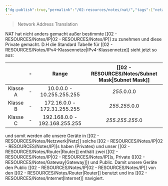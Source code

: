 ```yaml
---
{"dg-publish":true,"permalink":"/02-resources/notes/nat/","tags":["netzwerk/nat","GFN/prüfungsrelevant/AP1"],"noteIcon":"","updated":"2025-08-26T16:35:06.115+02:00"}
---
```


<style> .container {font-family: sans-serif; text-align: center;} .button-wrapper button {z-index: 1;height: 40px; width: 100px; margin: 10px;padding: 5px;} .excalidraw .App-menu_top .buttonList { display: flex;} .excalidraw-wrapper { height: 800px; margin: 50px; position: relative;} :root[dir="ltr"] .excalidraw .layer-ui__wrapper .zen-mode-transition.App-menu_bottom--transition-left {transform: none;} </style><script src="https://cdn.jsdelivr.net/npm/react@17/umd/react.production.min.js"></script><script src="https://cdn.jsdelivr.net/npm/react-dom@17/umd/react-dom.production.min.js"></script><script type="text/javascript" src="https://cdn.jsdelivr.net/npm/@excalidraw/excalidraw@0/dist/excalidraw.production.min.js"></script><div id="Drawing_2024-08-02_1735.14.excalidraw.md1"></div><script>(function(){const InitialData={"type":"excalidraw","version":2,"source":"https://github.com/zsviczian/obsidian-excalidraw-plugin/releases/tag/2.2.9","elements":[{"type":"line","version":2886,"versionNonce":1753650824,"index":"a0","isDeleted":false,"id":"FYZ2JUu5kFJKf1k4iWLCP","fillStyle":"solid","strokeWidth":2,"strokeStyle":"solid","roughness":0,"opacity":100,"angle":0,"x":8.013182882495528,"y":-83.77510490353582,"strokeColor":"#495057","backgroundColor":"#ced4da","width":67.51988661992566,"height":42.52159828877349,"seed":2062255864,"groupIds":["JglAvt2cB-gedlKFv71Mh"],"frameId":null,"roundness":{"type":2},"boundElements":[],"updated":1722613295377,"link":null,"locked":false,"startBinding":null,"endBinding":null,"lastCommittedPoint":null,"startArrowhead":null,"endArrowhead":null,"points":[[0,0],[-3.492407928616922,3.186056355930977],[-3.7374891867654236,7.5668838453363545],[-3.2487919337338624,17.707120901232642],[-1.9606500651884953,23.03763826596361],[1.1958700809232037,27.142749339952157],[5.800575559070293,31.3549418655951],[11.452762075121491,34.05767874466663],[18.01347247391849,35.904404318762595],[28.061804058008835,37.12981060950537],[37.86505438395099,36.70091840774548],[48.83244068609838,33.88523242218446],[57.62582976962708,28.947659408082156],[62.98515071254394,22.51500901331588],[63.78239743316023,17.58458027215863],[63.75176227589162,3.1554211986624443],[61.39285516621165,0.06127031453706655],[53.305173647309594,-1.2254062907428291],[12.31533322196453,-5.391787679268121],[0,0]]},{"type":"ellipse","version":1056,"versionNonce":409925768,"index":"a1","isDeleted":false,"id":"1SH4rBHi-nQktEX2Lc8yu","fillStyle":"solid","strokeWidth":2,"strokeStyle":"solid","roughness":0,"opacity":100,"angle":0,"x":4.011685517671538,"y":-101.42297672134448,"strokeColor":"#495057","backgroundColor":"#ced4da","width":67.97662896465694,"height":42.710979260978974,"seed":1792010232,"groupIds":["JglAvt2cB-gedlKFv71Mh"],"frameId":null,"roundness":null,"boundElements":[{"id":"HUdTP0IJpxc5el2gO-E3y","type":"arrow"},{"id":"gtGkosXXkijtdUUfHUgYJ","type":"arrow"},{"id":"I0Lxz3cBff-WtB5-j-TS7","type":"arrow"},{"id":"muUQJOT94pWxA0gQkWUuy","type":"arrow"},{"id":"SjDJHx75dBXffIl9cUYtx","type":"arrow"}],"updated":1722613351553,"link":null,"locked":false},{"type":"line","version":2276,"versionNonce":1474499208,"index":"a2","isDeleted":false,"id":"600DmeYArNYZzBSto541S","fillStyle":"solid","strokeWidth":1,"strokeStyle":"solid","roughness":0,"opacity":100,"angle":3.141592653589793,"x":28.911257579013125,"y":-83.01630370231494,"strokeColor":"#495057","backgroundColor":"#495057","width":16.679910465140814,"height":12.67339451086911,"seed":25176312,"groupIds":["xoL-S3XriJM2LXLmL74QC","cuFA33cJE5rvT1qj74pTR","XdoJh25JSDBM1A36M5w5X","JglAvt2cB-gedlKFv71Mh"],"frameId":null,"roundness":null,"boundElements":[],"updated":1722613295378,"link":null,"locked":false,"startBinding":null,"endBinding":null,"lastCommittedPoint":null,"startArrowhead":null,"endArrowhead":null,"points":[[0,0],[-7.746360818647345,-6.278424194165094],[-11.670181423616022,-4.003483654025771],[-11.756313474661507,-12.67339451086911],[-0.8348680936116399,-11.87656218528622],[-4.506171432839819,-9.045871827168456],[4.923596990479309,-2.355297308908259],[0,0]]},{"type":"line","version":2130,"versionNonce":368017800,"index":"a3","isDeleted":false,"id":"1e_CP0bWs_cGjLtI7CxK5","fillStyle":"solid","strokeWidth":1,"strokeStyle":"solid","roughness":0,"opacity":100,"angle":0,"x":52.57737992359847,"y":-64.91086060008861,"strokeColor":"#495057","backgroundColor":"#495057","width":16.11559478975416,"height":12.96922317330706,"seed":981486072,"groupIds":["fiV4pixFUt6yOcj418gl3","Yb-kOzmeI-3pSuI7qU8Cp","5XJAOD6IdoFulMdCWqE8H","JglAvt2cB-gedlKFv71Mh"],"frameId":null,"roundness":null,"boundElements":[],"updated":1722613295378,"link":null,"locked":false,"startBinding":null,"endBinding":null,"lastCommittedPoint":null,"startArrowhead":null,"endArrowhead":null,"points":[[0,0],[-8.53284305418864,-6.693352352311601],[-12.383586688951164,-3.2431634395556355],[-12.468114622489345,-12.96922317330706],[-1.7500695033443732,-12.187230999193366],[-5.35299873688629,-9.409259227318111],[3.6474801672648143,-3.3506298140325192],[0,0]]},{"type":"line","version":2345,"versionNonce":1452675208,"index":"a4","isDeleted":false,"id":"TyvDTegHQiejNhHq9zNmx","fillStyle":"solid","strokeWidth":1,"strokeStyle":"solid","roughness":0,"opacity":100,"angle":3.141592653589793,"x":21.77090271091714,"y":-65.56697104446057,"strokeColor":"#495057","backgroundColor":"#495057","width":16.11559478975416,"height":12.96922317330706,"seed":13912824,"groupIds":["u2nAxKfEiTd5pvYAtDa2m","aNufwGkRiRJkXerN9zNYP","xKjL94i9rE5brViXTleby","JglAvt2cB-gedlKFv71Mh"],"frameId":null,"roundness":null,"boundElements":[],"updated":1722613295378,"link":null,"locked":false,"startBinding":null,"endBinding":null,"lastCommittedPoint":null,"startArrowhead":null,"endArrowhead":null,"points":[[0,0],[8.53284305418862,-6.693352352311617],[12.38358668895114,-3.2431634395556337],[12.468114622489335,-12.96922317330706],[1.7500695033443556,-12.187230999193353],[5.352998736886278,-9.409259227318092],[-3.6474801672648236,-3.3506298140325406],[0,0]]},{"type":"line","version":2390,"versionNonce":26394504,"index":"a5","isDeleted":false,"id":"1yoA8bSxsK3R2jsgYOFU4","fillStyle":"solid","strokeWidth":1,"strokeStyle":"solid","roughness":0,"opacity":100,"angle":0,"x":42.30074320383295,"y":-81.77231266940312,"strokeColor":"#495057","backgroundColor":"#495057","width":16.11559478975416,"height":12.96922317330706,"seed":1056975864,"groupIds":["rB6wrOoK0FPKhkOp-KP_y","SZwRWxlJkISxl_DY8QCMy","avaCm4QRig3dL5V_RcdV7","JglAvt2cB-gedlKFv71Mh"],"frameId":null,"roundness":null,"boundElements":[],"updated":1722613295378,"link":null,"locked":false,"startBinding":null,"endBinding":null,"lastCommittedPoint":null,"startArrowhead":null,"endArrowhead":null,"points":[[0,0],[8.53284305418862,-6.693352352311617],[12.38358668895114,-3.2431634395556337],[12.468114622489335,-12.96922317330706],[1.7500695033443556,-12.187230999193353],[5.352998736886278,-9.409259227318092],[-3.6474801672648236,-3.3506298140325406],[0,0]]},{"id":"SsBqJxQa","type":"text","x":-96.5,"y":-107.68810512701333,"width":84.61988830566406,"height":19.477167627013323,"angle":0,"strokeColor":"#1e1e1e","backgroundColor":"transparent","fillStyle":"solid","strokeWidth":2,"strokeStyle":"solid","roughness":1,"opacity":100,"groupIds":[],"frameId":null,"index":"a6","roundness":null,"seed":947024120,"version":123,"versionNonce":1664153736,"isDeleted":false,"boundElements":null,"updated":1722613303631,"link":null,"locked":false,"text":"203.0.113.5","rawText":"203.0.113.5","fontSize":15.581734101610657,"fontFamily":1,"textAlign":"left","verticalAlign":"top","containerId":null,"originalText":"203.0.113.5","autoResize":true,"lineHeight":1.25},{"id":"cD8H2DeeWadkD05btdzyZ","type":"image","x":-374,"y":-149.7109375,"width":138,"height":138,"angle":0,"strokeColor":"transparent","backgroundColor":"transparent","fillStyle":"solid","strokeWidth":2,"strokeStyle":"solid","roughness":1,"opacity":100,"groupIds":[],"frameId":null,"index":"aY","roundness":null,"seed":2062802936,"version":157,"versionNonce":11940344,"isDeleted":false,"boundElements":[{"id":"HUdTP0IJpxc5el2gO-E3y","type":"arrow"}],"updated":1722613293084,"link":null,"locked":false,"status":"pending","fileId":"974934001dd21c8bfcb08a38249f20b98e4ba606","scale":[1,1]},{"id":"HUdTP0IJpxc5el2gO-E3y","type":"arrow","x":-209.5,"y":-67.23629243393165,"width":204.20930256034688,"height":1.7416275894119764,"angle":0,"strokeColor":"#1e1e1e","backgroundColor":"transparent","fillStyle":"solid","strokeWidth":2,"strokeStyle":"solid","roughness":1,"opacity":100,"groupIds":[],"frameId":null,"index":"an","roundness":{"type":2},"seed":1070658296,"version":100,"versionNonce":1935146744,"isDeleted":false,"boundElements":null,"updated":1722613299869,"link":null,"locked":false,"points":[[0,0],[204.20930256034688,-1.7416275894119764]],"lastCommittedPoint":null,"startBinding":{"elementId":"cD8H2DeeWadkD05btdzyZ","focus":0.21028165162701665,"gap":26.5},"endBinding":{"elementId":"1SH4rBHi-nQktEX2Lc8yu","focus":-0.5019491019987128,"gap":11.92616995943294},"startArrowhead":null,"endArrowhead":null},{"type":"rectangle","version":431,"versionNonce":990890376,"index":"ao","isDeleted":false,"id":"eKKmYgpMg9BtcxSQs1wAd","fillStyle":"solid","strokeWidth":2,"strokeStyle":"solid","roughness":0,"opacity":100,"angle":0,"x":275.3868839459432,"y":201.786839407355,"strokeColor":"#343a40","backgroundColor":"#ced4da","width":58.14103866046347,"height":38.76069244030904,"seed":21667720,"groupIds":["75XmAnxpZxrNUVvwFE3CZ"],"frameId":null,"roundness":{"type":1},"boundElements":[],"updated":1722613446111,"link":null,"locked":false},{"type":"rectangle","version":542,"versionNonce":7166088,"index":"ap","isDeleted":false,"id":"8Dqdq6cElzQa29jxI9eXJ","fillStyle":"solid","strokeWidth":2,"strokeStyle":"solid","roughness":0,"opacity":100,"angle":0,"x":269.84157509157507,"y":244.86180472417908,"strokeColor":"#343a40","backgroundColor":"#ced4da","width":68.31684981684984,"height":9.351355868465966,"seed":618491528,"groupIds":["75XmAnxpZxrNUVvwFE3CZ"],"frameId":null,"roundness":{"type":1},"boundElements":[],"updated":1722613446111,"link":null,"locked":false},{"type":"rectangle","version":711,"versionNonce":21038984,"index":"aq","isDeleted":false,"id":"BvEovah024RP5RjFpgoLz","fillStyle":"solid","strokeWidth":2,"strokeStyle":"solid","roughness":0,"opacity":100,"angle":0,"x":320.20938269766776,"y":248.2862449013641,"strokeColor":"#343a40","backgroundColor":"#343a40","width":12.241641915449078,"height":2.3597905067140177,"seed":188636552,"groupIds":["75XmAnxpZxrNUVvwFE3CZ"],"frameId":null,"roundness":{"type":1},"boundElements":[],"updated":1722613446111,"link":null,"locked":false},{"type":"rectangle","version":813,"versionNonce":700896904,"index":"ar","isDeleted":false,"id":"HC-5OcgtY3BxMs3y6Ip7n","fillStyle":"solid","strokeWidth":2,"strokeStyle":"solid","roughness":0,"opacity":100,"angle":0,"x":298.5212615754977,"y":241.15199453222846,"strokeColor":"#343a40","backgroundColor":"#343a40","width":12.241641915449078,"height":2.3597905067140177,"seed":1974037640,"groupIds":["75XmAnxpZxrNUVvwFE3CZ"],"frameId":null,"roundness":{"type":1},"boundElements":[],"updated":1722613446111,"link":null,"locked":false},{"type":"rectangle","version":1140,"versionNonce":2126169480,"index":"as","isDeleted":false,"id":"Wg3fdZnF2r894ff4m2IPk","fillStyle":"solid","strokeWidth":2,"strokeStyle":"solid","roughness":0,"opacity":100,"angle":0,"x":280.38005159462836,"y":206.27106547781062,"strokeColor":"#343a40","backgroundColor":"#343a40","width":48.22892577732466,"height":30.250725686721108,"seed":500865928,"groupIds":["75XmAnxpZxrNUVvwFE3CZ"],"frameId":null,"roundness":{"type":1},"boundElements":[{"id":"I0Lxz3cBff-WtB5-j-TS7","type":"arrow"}],"updated":1722613446111,"link":null,"locked":false},{"type":"rectangle","version":450,"versionNonce":1349736328,"index":"at","isDeleted":false,"id":"P0g11hzswRxH_hBp7J3t-","fillStyle":"solid","strokeWidth":2,"strokeStyle":"solid","roughness":0,"opacity":100,"angle":0,"x":29.886883945943225,"y":264.575901907355,"strokeColor":"#343a40","backgroundColor":"#ced4da","width":58.14103866046347,"height":38.76069244030904,"seed":777914360,"groupIds":["E9O5MlEaG6cdtFlAy7h3q"],"frameId":null,"roundness":{"type":1},"boundElements":[],"updated":1722613462821,"link":null,"locked":false},{"type":"rectangle","version":562,"versionNonce":2117019272,"index":"au","isDeleted":false,"id":"Wi5BUfvszMmp0xxqaonGQ","fillStyle":"solid","strokeWidth":2,"strokeStyle":"solid","roughness":0,"opacity":100,"angle":0,"x":24.341575091575066,"y":307.65086722417914,"strokeColor":"#343a40","backgroundColor":"#ced4da","width":68.31684981684984,"height":9.351355868465966,"seed":1850362104,"groupIds":["E9O5MlEaG6cdtFlAy7h3q"],"frameId":null,"roundness":{"type":1},"boundElements":[{"id":"gtGkosXXkijtdUUfHUgYJ","type":"arrow"}],"updated":1722613462821,"link":null,"locked":false},{"type":"rectangle","version":730,"versionNonce":384258952,"index":"av","isDeleted":false,"id":"_zI-YGeWOPE4oyNpuntya","fillStyle":"solid","strokeWidth":2,"strokeStyle":"solid","roughness":0,"opacity":100,"angle":0,"x":74.70938269766776,"y":311.07530740136417,"strokeColor":"#343a40","backgroundColor":"#343a40","width":12.241641915449078,"height":2.3597905067140177,"seed":1225157112,"groupIds":["E9O5MlEaG6cdtFlAy7h3q"],"frameId":null,"roundness":{"type":1},"boundElements":[],"updated":1722613462823,"link":null,"locked":false},{"type":"rectangle","version":832,"versionNonce":1287889544,"index":"aw","isDeleted":false,"id":"KmFOMdaZVjwRHJE7RnZWC","fillStyle":"solid","strokeWidth":2,"strokeStyle":"solid","roughness":0,"opacity":100,"angle":0,"x":53.021261575497704,"y":303.9410570322285,"strokeColor":"#343a40","backgroundColor":"#343a40","width":12.241641915449078,"height":2.3597905067140177,"seed":429288184,"groupIds":["E9O5MlEaG6cdtFlAy7h3q"],"frameId":null,"roundness":{"type":1},"boundElements":[],"updated":1722613462823,"link":null,"locked":false},{"type":"rectangle","version":1158,"versionNonce":1077809544,"index":"ax","isDeleted":false,"id":"7lXNlokmdVsUK5dOSm8Be","fillStyle":"solid","strokeWidth":2,"strokeStyle":"solid","roughness":0,"opacity":100,"angle":0,"x":34.880051594628355,"y":269.0601279778106,"strokeColor":"#343a40","backgroundColor":"#343a40","width":48.22892577732466,"height":30.250725686721108,"seed":981355512,"groupIds":["E9O5MlEaG6cdtFlAy7h3q"],"frameId":null,"roundness":{"type":1},"boundElements":[],"updated":1722613462823,"link":null,"locked":false},{"type":"rectangle","version":457,"versionNonce":1561245832,"index":"ay","isDeleted":false,"id":"o1lnSgrzsmeChWQR-tI4c","fillStyle":"solid","strokeWidth":2,"strokeStyle":"solid","roughness":0,"opacity":100,"angle":0,"x":429.8868839459432,"y":-43.42409809264501,"strokeColor":"#343a40","backgroundColor":"#ced4da","width":58.14103866046347,"height":38.76069244030904,"seed":348254968,"groupIds":["AeU-9Fv8bJceP3Wezrnyp"],"frameId":null,"roundness":{"type":1},"boundElements":[],"updated":1722613464571,"link":null,"locked":false},{"type":"rectangle","version":569,"versionNonce":45508488,"index":"az","isDeleted":false,"id":"QMN0D8sFfA2lApF6fK5QO","fillStyle":"solid","strokeWidth":2,"strokeStyle":"solid","roughness":0,"opacity":100,"angle":0,"x":424.34157509157507,"y":-0.3491327758209195,"strokeColor":"#343a40","backgroundColor":"#ced4da","width":68.31684981684984,"height":9.351355868465966,"seed":1459147768,"groupIds":["AeU-9Fv8bJceP3Wezrnyp"],"frameId":null,"roundness":{"type":1},"boundElements":[{"id":"SjDJHx75dBXffIl9cUYtx","type":"arrow"}],"updated":1722613464571,"link":null,"locked":false},{"type":"rectangle","version":737,"versionNonce":1581921416,"index":"b00","isDeleted":false,"id":"V1KLz2pTgw0JG6khAydpA","fillStyle":"solid","strokeWidth":2,"strokeStyle":"solid","roughness":0,"opacity":100,"angle":0,"x":474.70938269766776,"y":3.075307401364114,"strokeColor":"#343a40","backgroundColor":"#343a40","width":12.241641915449078,"height":2.3597905067140177,"seed":1370199288,"groupIds":["AeU-9Fv8bJceP3Wezrnyp"],"frameId":null,"roundness":{"type":1},"boundElements":[],"updated":1722613464571,"link":null,"locked":false},{"type":"rectangle","version":839,"versionNonce":1193436040,"index":"b01","isDeleted":false,"id":"oUtJ7Xo6GuWzZl-9IqiEC","fillStyle":"solid","strokeWidth":2,"strokeStyle":"solid","roughness":0,"opacity":100,"angle":0,"x":453.0212615754977,"y":-4.058942967771543,"strokeColor":"#343a40","backgroundColor":"#343a40","width":12.241641915449078,"height":2.3597905067140177,"seed":1247688184,"groupIds":["AeU-9Fv8bJceP3Wezrnyp"],"frameId":null,"roundness":{"type":1},"boundElements":[],"updated":1722613464571,"link":null,"locked":false},{"type":"rectangle","version":1165,"versionNonce":1662825096,"index":"b02","isDeleted":false,"id":"caxr9bu8YfMhr2hUkgZus","fillStyle":"solid","strokeWidth":2,"strokeStyle":"solid","roughness":0,"opacity":100,"angle":0,"x":434.88005159462836,"y":-38.93987202218932,"strokeColor":"#343a40","backgroundColor":"#343a40","width":48.22892577732466,"height":30.250725686721108,"seed":907327224,"groupIds":["AeU-9Fv8bJceP3Wezrnyp"],"frameId":null,"roundness":{"type":1},"boundElements":[],"updated":1722613464571,"link":null,"locked":false},{"type":"rectangle","version":440,"versionNonce":64592264,"index":"b08","isDeleted":false,"id":"gE5LZRXZK3uiRoOZeT0m0","fillStyle":"solid","strokeWidth":2,"strokeStyle":"solid","roughness":0,"opacity":100,"angle":0,"x":419.8868839459432,"y":74.57590190735498,"strokeColor":"#343a40","backgroundColor":"#ced4da","width":58.14103866046347,"height":38.76069244030904,"seed":298871032,"groupIds":["1WUAvBwrWHgZyhv3dwajq"],"frameId":null,"roundness":{"type":1},"boundElements":[],"updated":1722613443318,"link":null,"locked":false},{"type":"rectangle","version":551,"versionNonce":796731528,"index":"b09","isDeleted":false,"id":"evmgSr_oWiQ39lM41Vz0o","fillStyle":"solid","strokeWidth":2,"strokeStyle":"solid","roughness":0,"opacity":100,"angle":0,"x":414.34157509157507,"y":117.65086722417907,"strokeColor":"#343a40","backgroundColor":"#ced4da","width":68.31684981684984,"height":9.351355868465966,"seed":1455983096,"groupIds":["1WUAvBwrWHgZyhv3dwajq"],"frameId":null,"roundness":{"type":1},"boundElements":[],"updated":1722613443318,"link":null,"locked":false},{"type":"rectangle","version":720,"versionNonce":1574360968,"index":"b0A","isDeleted":false,"id":"W23ZmW07MEA3e9HMA-rPW","fillStyle":"solid","strokeWidth":2,"strokeStyle":"solid","roughness":0,"opacity":100,"angle":0,"x":464.70938269766776,"y":121.0753074013641,"strokeColor":"#343a40","backgroundColor":"#343a40","width":12.241641915449078,"height":2.3597905067140177,"seed":1779731192,"groupIds":["1WUAvBwrWHgZyhv3dwajq"],"frameId":null,"roundness":{"type":1},"boundElements":[],"updated":1722613443318,"link":null,"locked":false},{"type":"rectangle","version":822,"versionNonce":321037960,"index":"b0B","isDeleted":false,"id":"26SOc_NwfDbeHRIQUP_06","fillStyle":"solid","strokeWidth":2,"strokeStyle":"solid","roughness":0,"opacity":100,"angle":0,"x":443.0212615754977,"y":113.94105703222844,"strokeColor":"#343a40","backgroundColor":"#343a40","width":12.241641915449078,"height":2.3597905067140177,"seed":372796408,"groupIds":["1WUAvBwrWHgZyhv3dwajq"],"frameId":null,"roundness":{"type":1},"boundElements":[],"updated":1722613443318,"link":null,"locked":false},{"type":"rectangle","version":1149,"versionNonce":1813812616,"index":"b0C","isDeleted":false,"id":"glSz1IL469qxySQEE6D_Q","fillStyle":"solid","strokeWidth":2,"strokeStyle":"solid","roughness":0,"opacity":100,"angle":0,"x":424.88005159462836,"y":79.06012797781061,"strokeColor":"#343a40","backgroundColor":"#343a40","width":48.22892577732466,"height":30.250725686721108,"seed":892873976,"groupIds":["1WUAvBwrWHgZyhv3dwajq"],"frameId":null,"roundness":{"type":1},"boundElements":[{"id":"muUQJOT94pWxA0gQkWUuy","type":"arrow"}],"updated":1722613443318,"link":null,"locked":false},{"id":"gtGkosXXkijtdUUfHUgYJ","type":"arrow","x":37.00623661525623,"y":-48.25402754008414,"width":41.20324086588684,"height":350.11805535690837,"angle":0,"strokeColor":"#1e1e1e","backgroundColor":"transparent","fillStyle":"solid","strokeWidth":2,"strokeStyle":"solid","roughness":1,"opacity":100,"groupIds":[],"frameId":null,"index":"b0D","roundness":{"type":2},"seed":733530760,"version":208,"versionNonce":2146247816,"isDeleted":false,"boundElements":null,"updated":1722613462823,"link":null,"locked":false,"points":[[0,0],[41.20324086588684,350.11805535690837]],"lastCommittedPoint":null,"startBinding":{"elementId":"1SH4rBHi-nQktEX2Lc8yu","focus":0.13064630207894484,"gap":10.465922048702406},"endBinding":{"elementId":"Wi5BUfvszMmp0xxqaonGQ","focus":0.6033288734572807,"gap":5.786839407354918},"startArrowhead":null,"endArrowhead":null},{"id":"I0Lxz3cBff-WtB5-j-TS7","type":"arrow","x":57.80399309480812,"y":-52.59384151905198,"width":216.45894765111655,"height":247.98458746098754,"angle":0,"strokeColor":"#1e1e1e","backgroundColor":"transparent","fillStyle":"solid","strokeWidth":2,"strokeStyle":"solid","roughness":1,"opacity":100,"groupIds":[],"frameId":null,"index":"b0E","roundness":{"type":2},"seed":555173768,"version":106,"versionNonce":1532822408,"isDeleted":false,"boundElements":null,"updated":1722613446112,"link":null,"locked":false,"points":[[0,0],[216.45894765111655,247.98458746098754]],"lastCommittedPoint":null,"startBinding":{"elementId":"1SH4rBHi-nQktEX2Lc8yu","focus":0.10711818239901325,"gap":9.503025528665106},"endBinding":{"elementId":"Wg3fdZnF2r894ff4m2IPk","focus":-0.20183645828973829,"gap":12.482002977810602},"startArrowhead":null,"endArrowhead":null},{"id":"muUQJOT94pWxA0gQkWUuy","type":"arrow","x":69.26366738102845,"y":-60.55748175715125,"width":343.2363326189716,"height":142.86453274748868,"angle":0,"strokeColor":"#1e1e1e","backgroundColor":"transparent","fillStyle":"solid","strokeWidth":2,"strokeStyle":"solid","roughness":1,"opacity":100,"groupIds":[],"frameId":null,"index":"b0F","roundness":{"type":2},"seed":647785096,"version":206,"versionNonce":378196872,"isDeleted":false,"boundElements":null,"updated":1722613443320,"link":null,"locked":false,"points":[[0,0],[343.2363326189716,142.86453274748868]],"lastCommittedPoint":null,"startBinding":{"elementId":"1SH4rBHi-nQktEX2Lc8yu","focus":0.25596023272584634,"gap":7.931333503104582},"endBinding":{"elementId":"glSz1IL469qxySQEE6D_Q","focus":-0.13160846772787752,"gap":12.380051594628355},"startArrowhead":null,"endArrowhead":null},{"id":"SjDJHx75dBXffIl9cUYtx","type":"arrow","x":59.55241692627504,"y":-59.571158244914855,"width":357.76551609445687,"height":53.94215815718843,"angle":0,"strokeColor":"#1e1e1e","backgroundColor":"transparent","fillStyle":"solid","strokeWidth":2,"strokeStyle":"solid","roughness":1,"opacity":100,"groupIds":[],"frameId":null,"index":"b0G","roundness":{"type":2},"seed":1478530440,"version":189,"versionNonce":1784161672,"isDeleted":false,"boundElements":null,"updated":1722613464571,"link":null,"locked":false,"points":[[0,0],[357.76551609445687,53.94215815718843]],"lastCommittedPoint":null,"startBinding":{"elementId":"1SH4rBHi-nQktEX2Lc8yu","focus":0.7879804007334021,"gap":3.6465817154334204},"endBinding":{"elementId":"QMN0D8sFfA2lApF6fK5QO","focus":0.38126829333300566,"gap":8.786839407354975},"startArrowhead":null,"endArrowhead":null},{"id":"GlXWnZ4a","type":"text","x":84.5,"y":-100.2109375,"width":72.42584307038796,"height":19.55482963889979,"angle":0,"strokeColor":"#1e1e1e","backgroundColor":"transparent","fillStyle":"solid","strokeWidth":2,"strokeStyle":"solid","roughness":1,"opacity":100,"groupIds":[],"frameId":null,"index":"b0H","roundness":null,"seed":79247608,"version":232,"versionNonce":114045576,"isDeleted":false,"boundElements":null,"updated":1722613472474,"link":null,"locked":false,"text":"192.168.1.1","rawText":"192.168.1.1","fontSize":15.64386371111984,"fontFamily":1,"textAlign":"left","verticalAlign":"top","containerId":null,"originalText":"192.168.1.1","autoResize":true,"lineHeight":1.25},{"id":"dtKOzLZ4","type":"text","x":338.1800308227539,"y":-48.6228163536139,"width":56.357757568359375,"height":13.911878853613883,"angle":0,"strokeColor":"#1e1e1e","backgroundColor":"transparent","fillStyle":"solid","strokeWidth":2,"strokeStyle":"solid","roughness":1,"opacity":100,"groupIds":[],"frameId":null,"index":"b0I","roundness":null,"seed":1828981240,"version":123,"versionNonce":956542344,"isDeleted":false,"boundElements":null,"updated":1722613470808,"link":null,"locked":false,"text":"192.168.1.2","rawText":"192.168.1.2","fontSize":11.129503082891107,"fontFamily":1,"textAlign":"left","verticalAlign":"top","containerId":null,"originalText":"192.168.1.2","autoResize":true,"lineHeight":1.25},{"id":"3v7W4E9r","type":"text","x":298.1800308227539,"y":71.2890625,"width":61.764251708984375,"height":15.331210104340602,"angle":0,"strokeColor":"#1e1e1e","backgroundColor":"transparent","fillStyle":"solid","strokeWidth":2,"strokeStyle":"solid","roughness":1,"opacity":100,"groupIds":[],"frameId":null,"index":"b0J","roundness":null,"seed":1888403336,"version":127,"versionNonce":732164744,"isDeleted":false,"boundElements":null,"updated":1722613475481,"link":null,"locked":false,"text":"192.168.1.3","rawText":"192.168.1.3","fontSize":12.264968083472482,"fontFamily":1,"textAlign":"left","verticalAlign":"top","containerId":null,"originalText":"192.168.1.3","autoResize":true,"lineHeight":1.25},{"type":"text","version":152,"versionNonce":694760584,"index":"b0K","isDeleted":false,"id":"OEycMKu2","fillStyle":"solid","strokeWidth":2,"strokeStyle":"solid","roughness":1,"opacity":100,"angle":0,"x":157.58003997802734,"y":148.1234574478297,"strokeColor":"#1e1e1e","backgroundColor":"transparent","width":61.26200866699219,"height":15.331210104340602,"seed":550881928,"groupIds":[],"frameId":null,"roundness":null,"boundElements":[],"updated":1722613478379,"link":null,"locked":false,"fontSize":12.264968083472482,"fontFamily":1,"text":"192.168.1.4","rawText":"192.168.1.4","textAlign":"left","verticalAlign":"top","containerId":null,"originalText":"192.168.1.4","autoResize":true,"lineHeight":1.25},{"type":"text","version":184,"versionNonce":574263432,"index":"b0L","isDeleted":false,"id":"EZiIJol8","fillStyle":"solid","strokeWidth":2,"strokeStyle":"solid","roughness":1,"opacity":100,"angle":0,"x":-6.131004333496094,"y":215.1234574478297,"strokeColor":"#1e1e1e","backgroundColor":"transparent","width":60.99250793457031,"height":15.331210104340602,"seed":171219448,"groupIds":[],"frameId":null,"roundness":null,"boundElements":[],"updated":1722613487016,"link":null,"locked":false,"fontSize":12.264968083472482,"fontFamily":1,"text":"192.168.1.5","rawText":"192.168.1.5","textAlign":"left","verticalAlign":"top","containerId":null,"originalText":"192.168.1.5","autoResize":true,"lineHeight":1.25}],"appState":{"theme":"dark","viewBackgroundColor":"#ffffff","currentItemStrokeColor":"#1e1e1e","currentItemBackgroundColor":"transparent","currentItemFillStyle":"solid","currentItemStrokeWidth":2,"currentItemStrokeStyle":"solid","currentItemRoughness":1,"currentItemOpacity":100,"currentItemFontFamily":1,"currentItemFontSize":20,"currentItemTextAlign":"left","currentItemStartArrowhead":null,"currentItemEndArrowhead":null,"scrollX":608,"scrollY":453.7890625,"zoom":{"value":1},"currentItemRoundness":"round","gridSize":null,"gridColor":{"Bold":"#C9C9C9FF","Regular":"#EDEDEDFF"},"currentStrokeOptions":null,"previousGridSize":null,"frameRendering":{"enabled":true,"clip":true,"name":true,"outline":true},"objectsSnapModeEnabled":false},"files":{}};InitialData.scrollToContent=true;App=()=>{const e=React.useRef(null),t=React.useRef(null),[n,i]=React.useState({width:void 0,height:void 0});return React.useEffect(()=>{i({width:t.current.getBoundingClientRect().width,height:t.current.getBoundingClientRect().height});const e=()=>{i({width:t.current.getBoundingClientRect().width,height:t.current.getBoundingClientRect().height})};return window.addEventListener("resize",e),()=>window.removeEventListener("resize",e)},[t]),React.createElement(React.Fragment,null,React.createElement("div",{className:"excalidraw-wrapper",ref:t},React.createElement(ExcalidrawLib.Excalidraw,{ref:e,width:n.width,height:n.height,initialData:InitialData,viewModeEnabled:!0,zenModeEnabled:!0,gridModeEnabled:!1})))},excalidrawWrapper=document.getElementById("Drawing_2024-08-02_1735.14.excalidraw.md1");ReactDOM.render(React.createElement(App),excalidrawWrapper);})();</script>
> Network Address Translation

NAT hat nicht anders gemacht außer bestimmte [[02 - RESOURCES/Notes/IP\|02 - RESOURCES/Notes/IP]] zu zunehmen und diese Private gemacht.
D.H die Standard Tabelle für [[02 - RESOURCES/Notes/IPv4-Klassennetze\|IPv4-Klassennetze]] sieht jetzt so aus:

|          | -   |             Range             | [[02 - RESOURCES/Notes/Subnet Mask\|Subnet Mask]] |
| :------: | --- | :---------------------------: | :-------------: |
| Klasse A | -   |   10.0.0.0 - 10.255.255.255   |   *255*.0.0.0   |
| Klasse B | -   |  172.16.0.0 - 172.31.255.255  |  *255.255*.0.0  |
| Klasse C | -   | 192.168.0.0 - 192.168.255.255 | *255.255.255*.0 |

und somit werden alle unsere Geräte in [[02 - RESOURCES/Notes/Netzwerk\|Netz]] solche [[02 - RESOURCES/Notes/IP\|02 - RESOURCES/Notes/IP]]s haben (Privates) und unser [[02 - RESOURCES/Notes/Router\|Router]] enthält zwei [[02 - RESOURCES/Notes/IP\|02 - RESOURCES/Notes/IP]]s, Private ([[02 - RESOURCES/Notes/Gateway\|Gateway]]) und Public. Damit unsere Geräte den Public [[02 - RESOURCES/Notes/IP\|02 - RESOURCES/Notes/IP]] von den [[02 - RESOURCES/Notes/Router\|Router]] benutzt und ins [[02 - RESOURCES/Notes/Internet\|Internet]] navigiert.